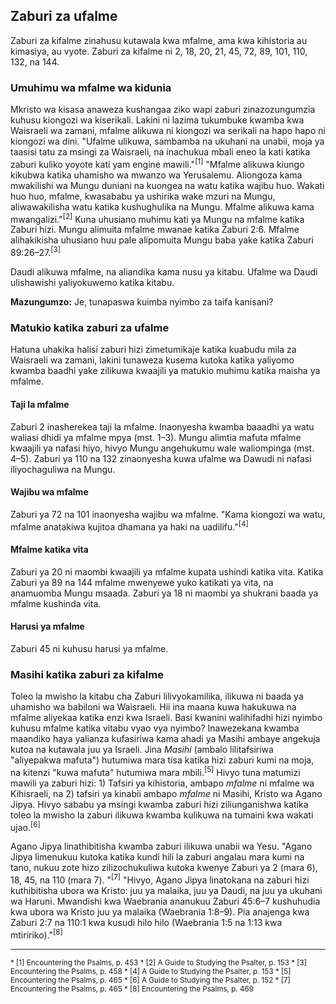 ## Zaburi za ufalme

Zaburi za kifalme zinahusu kutawala kwa mfalme, ama kwa kihistoria au kimasiya, au vyote. Zaburi za kifalme ni 2, 18, 20, 21, 45, 72, 89, 101, 110, 132, na 144.

### Umuhimu wa mfalme wa kidunia

Mkristo wa kisasa anaweza kushangaa ziko wapi zaburi zinazozungumzia kuhusu kiongozi wa kiserikali. Lakini ni lazima tukumbuke kwamba kwa Waisraeli wa zamani, mfalme alikuwa ni kiongozi wa serikali na hapo hapo ni kiongozi wa dini. "Ufalme ulikuwa, sambamba na ukuhani na unabii, moja ya taasisi tatu za msingi za Waisraeli, na inachukua mbali eneo la kati katika zaburi kuliko yoyote kati yam engine mawili."<sup>[1]</sup> "Mfalme alikuwa kiungo kikubwa katika uhamisho wa mwanzo wa Yerusalemu. Aliongoza kama mwakilishi wa Mungu duniani na kuongea na watu katika wajibu huo. Wakati huo huo, mfalme, kwasababu ya ushirika wake mzuri na Mungu, aliwawakilisha watu katika kushughulika na Mungu. Mfalme alikuwa kama mwangalizi."<sup>[2]</sup> Kuna uhusiano muhimu kati ya Mungu na mfalme katika Zaburi hizi. Mungu alimuita mfalme mwanae katika Zaburi 2:6. Mfalme alihakikisha uhusiano huu pale alipomuita Mungu baba yake katika Zaburi 89:26–27.<sup>[3]</sup>

Daudi alikuwa mfalme, na aliandika kama nusu ya kitabu. Ufalme wa Daudi ulishawishi yaliyokuwemo katika kitabu.

**Mazungumzo:** Je, tunapaswa kuimba nyimbo za taifa kanisani?

### Matukio katika zaburi za ufalme

Hatuna uhakika halisi zaburi hizi zimetumikaje katika kuabudu mila za Waisraeli wa zamani, lakini tunaweza kusema kutoka katika yaliyomo kwamba baadhi yake zilikuwa kwaajili ya matukio muhimu katika maisha ya mfalme.

#### Taji la mfalme

Zaburi 2 inasherekea taji la mfalme. Inaonyesha kwamba baaadhi ya watu waliasi dhidi ya mfalme mpya (mst. 1–3). Mungu alimtia mafuta mfalme kwaajili ya nafasi hiyo, hivyo Mungu angehukumu wale waliompinga (mst. 4–5). Zaburi ya 110 na 132 zinaonyesha kuwa ufalme wa Dawudi ni nafasi iliyochaguliwa na Mungu.

#### Wajibu wa mfalme

Zaburi ya 72 na 101 inaonyesha wajibu wa mfalme. "Kama kiongozi wa watu, mfalme anatakiwa kujitoa dhamana ya haki na uadilifu."<sup>[4]</sup>

#### Mfalme katika vita

Zaburi ya 20 ni maombi kwaajili ya mfalme kupata ushindi katika vita. Katika Zaburi ya 89 na 144 mfalme mwenyewe yuko katikati ya vita, na anamuomba Mungu msaada. Zaburi ya 18 ni maombi ya shukrani baada ya mfalme kushinda vita.

#### Harusi ya mfalme

Zaburi 45 ni kuhusu harusi ya mfalme.

### Masihi katika zaburi za kifalme

Toleo la mwisho la kitabu cha Zaburi lilivyokamilika, ilikuwa ni baada ya uhamisho wa babiloni wa Waisraeli. Hii ina maana kuwa hakukuwa na mfalme aliyekaa katika enzi kwa Israeli. Basi kwanini walihifadhi hizi nyimbo kuhusu mfalme katika vitabu vyao vya nyimbo? Inawezekana kwamba maandiko haya yalianza kufasiriwa kama ahadi ya Masihi ambaye angekuja kutoa na kutawala juu ya Israeli. Jina _Masihi_ (ambalo lilitafsiriwa "aliyepakwa mafuta") hutumiwa mara tisa katika hizi zaburi kumi na moja, na kitenzi "kuwa mafuta" hutumiwa mara mbili.<sup>[5]</sup> Hivyo tuna matumizi mawili ya zaburi hizi: 1) Tafsiri ya kihistoria, ambapo _mfalme_ ni mfalme wa Kihisraeli, na 2) tafsiri ya kinabii ambapo _mfalme_ ni Masihi, Kristo wa Agano Jipya. Hivyo sababu ya msingi kwamba zaburi hizi ziliunganishwa katika toleo la mwisho la zaburi ilikuwa kwamba kulikuwa na tumaini kwa wakati ujao.<sup>[6]</sup>

Agano Jipya linathibitisha kwamba zaburi ilikuwa unabii wa Yesu. "Agano Jipya limenukuu kutoka katika kundi hili la zaburi angalau mara kumi na tano, nukuu zote hizo zilizochukuliwa kutoka kwenye Zaburi ya 2 (mara 6), 18, 45, na 110 (mara 7). "<sup>[7]</sup> "Hivyo, Agano Jipya linatokana na zaburi hizi kuthibitisha ubora wa Kristo: juu ya malaika, juu ya Daudi, na juu ya ukuhani wa Haruni. Mwandishi kwa Waebrania ananukuu Zaburi 45:6–7 kushuhudia kwa ubora wa Kristo juu ya malaika (Waebrania 1:8–9). Pia anajenga kwa Zaburi 2:7 na 110:1 kwa kusudi hilo hilo (Waebrania 1:5 na 1:13 kwa mtiririko)."<sup>[8]</sup>

---

<small>
* [1] Encountering the Psalms, p. 453
* [2] A Guide to Studying the Psalter, p. 153
* [3] Encountering the Psalms, p. 458
* [4] A Guide to Studying the Psalter, p. 153
* [5] Encountering the Psalms, p. 465
* [6] A Guide to Studying the Psalter, p. 152
* [7] Encountering the Psalms, p. 465
* [8] Encountering the Psalms, p. 469
</small>

